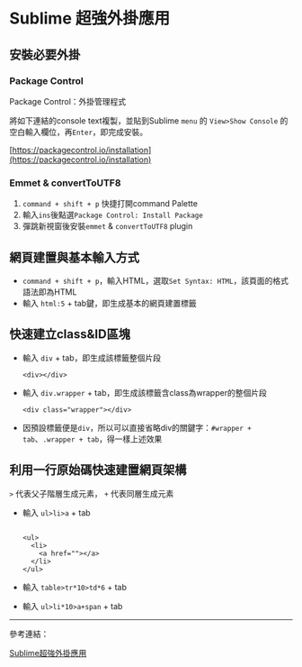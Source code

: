 # Sublime 超強外掛應用 #

## 安裝必要外掛 ##

### Package Control ###

Package Control：外掛管理程式

將如下連結的console text複製，並貼到Sublime `menu` 的 `View>Show Console` 的空白輸入欄位，再`Enter`，即完成安裝。

[https://packagecontrol.io/installation](https://packagecontrol.io/installation)

### Emmet & convertToUTF8 ###

1. `command + shift + p` 快捷打開command Palette
2. 輸入`ins`後點選`Package Control: Install Package`
3. 彈跳新視窗後安裝`emmet` & `convertToUTF8` plugin

## 網頁建置與基本輸入方式 ##

- `command + shift + p`，輸入HTML，選取`Set Syntax: HTML`，該頁面的格式語法即為HTML
- 輸入 `html:5` + tab鍵，即生成基本的網頁建置標籤

## 快速建立class&ID區塊 ##

- 輸入 `div` + tab，即生成該標籤整個片段

    `<div></div>`

- 輸入 `div.wrapper` + tab，即生成該標籤含class為wrapper的整個片段

    `<div class="wrapper"></div>`
    
- 因預設標籤便是`div`，所以可以直接省略div的關鍵字：`#wrapper + tab`、`.wrapper + tab`，得一樣上述效果

## 利用一行原始碼快速建置網頁架構 ##

`>` 代表父子階層生成元素， `+` 代表同層生成元素

- 輸入 `ul>li>a` + tab

    ```
    
    <ul>
      <li>
        <a href=""></a>
      </li>
    </ul>
    
    ```

- 輸入 `table>tr*10>td*6` + tab
- 輸入 `ul>li*10>a+span` + tab

---

參考連結：

[Sublime超強外掛應用](http://course.cool3c.com/courses/enrolled/sublime)

